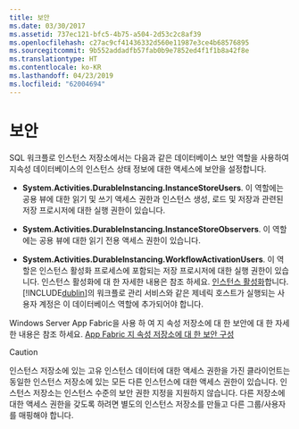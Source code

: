 ```yaml
---
title: 보안
ms.date: 03/30/2017
ms.assetid: 737ec121-bfc5-4b75-a504-2d53c2c8af39
ms.openlocfilehash: c27ac9cf41436332d560e11987e3ce4b68576895
ms.sourcegitcommit: 9b552addadfb57fab0b9e7852ed4f1f1b8a42f8e
ms.translationtype: HT
ms.contentlocale: ko-KR
ms.lasthandoff: 04/23/2019
ms.locfileid: "62004694"
---
```

# <a name="security"></a>보안
SQL 워크플로 인스턴스 저장소에서는 다음과 같은 데이터베이스 보안 역할을 사용하여 지속성 데이터베이스의 인스턴스 상태 정보에 대한 액세스에 보안을 설정합니다.  
  
- **System.Activities.DurableInstancing.InstanceStoreUsers**. 이 역할에는 공용 뷰에 대한 읽기 및 쓰기 액세스 권한과 인스턴스 생성, 로드 및 저장과 관련된 저장 프로시저에 대한 실행 권한이 있습니다.  
  
- **System.Activities.DurableInstancing.InstanceStoreObservers**. 이 역할에는 공용 뷰에 대한 읽기 전용 액세스 권한이 있습니다.  
  
- **System.Activities.DurableInstancing.WorkflowActivationUsers**. 이 역할은 인스턴스 활성화 프로세스에 포함되는 저장 프로시저에 대한 실행 권한이 있습니다. 인스턴스 활성화에 대 한 자세한 내용은 참조 하세요. [인스턴스 활성화](instance-activation.md)합니다. [!INCLUDE[dublin](../../../includes/dublin-md.md)]의 워크플로 관리 서비스와 같은 제네릭 호스트가 실행되는 사용자 계정은 이 데이터베이스 역할에 추가되어야 합니다.  
  
 Windows Server App Fabric을 사용 하 여 지 속성 저장소에 대 한 보안에 대 한 자세한 내용은 참조 하세요. [App Fabric 지 속성 저장소에 대 한 보안 구성](https://go.microsoft.com/fwlink/?LinkId=201208)  
  
> [!CAUTION]
>  인스턴스 저장소에 있는 고유 인스턴스 데이터에 대한 액세스 권한을 가진 클라이언트는 동일한 인스턴스 저장소에 있는 모든 다른 인스턴스에 대한 액세스 권한이 있습니다. 인스턴스 저장소는 인스턴스 수준의 보안 권한 지정을 지원하지 않습니다. 다른 저장소에 대한 액세스 권한을 갖도록 하려면 별도의 인스턴스 저장소를 만들고 다른 그룹/사용자를 매핑해야 합니다.
